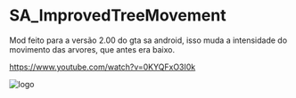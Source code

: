 # SA_ImprovedTreeMovement
Mod feito para a versão 2.00 do gta sa android, isso muda a intensidade do movimento das arvores, que antes era baixo.

https://www.youtube.com/watch?v=0KYQFxO3I0k

![logo](https://github.com/KillerSAA/SA_ImprovedTreeMovement/assets/136983879/db459212-7a06-4d72-8892-522d89298353)
